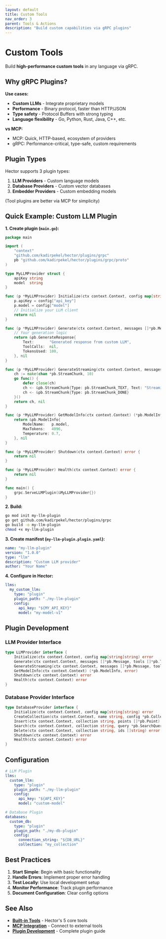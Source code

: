 ```yaml
---
layout: default
title: Custom Tools
nav_order: 3
parent: Tools & Actions
description: "Build custom capabilities via gRPC plugins"
---
```


# Custom Tools

Build **high-performance custom tools** in any language via gRPC.

## Why gRPC Plugins?

**Use cases:**
- **Custom LLMs** - Integrate proprietary models
- **Performance** - Binary protocol, faster than HTTP/JSON
- **Type safety** - Protocol Buffers with strong typing
- **Language flexibility** - Go, Python, Rust, Java, C++, etc.

**vs MCP:**
- MCP: Quick, HTTP-based, ecosystem of providers
- gRPC: Performance-critical, type-safe, custom requirements

## Plugin Types

Hector supports 3 plugin types:
1. **LLM Providers** - Custom language models
2. **Database Providers** - Custom vector databases
3. **Embedder Providers** - Custom embedding models

(Tool plugins are better via MCP for simplicity)

## Quick Example: Custom LLM Plugin

**1. Create plugin (`main.go`):**
```go
package main

import (
    "context"
    "github.com/kadirpekel/hector/plugins/grpc"
    pb "github.com/kadirpekel/hector/plugins/grpc/proto"
)

type MyLLMProvider struct {
    apiKey string
    model  string
}

func (p *MyLLMProvider) Initialize(ctx context.Context, config map[string]string) error {
    p.apiKey = config["api_key"]
    p.model = config["model"]
    // Initialize your LLM client
    return nil
}

func (p *MyLLMProvider) Generate(ctx context.Context, messages []*pb.Message, tools []*pb.ToolDefinition) (*pb.GenerateResponse, error) {
    // Your generation logic
    return &pb.GenerateResponse{
        Text:       "Generated response from custom LLM",
        ToolCalls:  nil,
        TokensUsed: 100,
    }, nil
}

func (p *MyLLMProvider) GenerateStreaming(ctx context.Context, messages []*pb.Message, tools []*pb.ToolDefinition) (<-chan *pb.StreamChunk, error) {
    ch := make(chan *pb.StreamChunk, 10)
    go func() {
        defer close(ch)
        ch <- &pb.StreamChunk{Type: pb.StreamChunk_TEXT, Text: "Streaming..."}
        ch <- &pb.StreamChunk{Type: pb.StreamChunk_DONE}
    }()
    return ch, nil
}

func (p *MyLLMProvider) GetModelInfo(ctx context.Context) (*pb.ModelInfo, error) {
    return &pb.ModelInfo{
        ModelName:   p.model,
        MaxTokens:   4096,
        Temperature: 0.7,
    }, nil
}

func (p *MyLLMProvider) Shutdown(ctx context.Context) error {
    return nil
}

func (p *MyLLMProvider) Health(ctx context.Context) error {
    return nil
}

func main() {
    grpc.ServeLLMPlugin(&MyLLMProvider{})
}
```

**2. Build:**
```bash
go mod init my-llm-plugin
go get github.com/kadirpekel/hector/plugins/grpc
go build -o my-llm-plugin
chmod +x my-llm-plugin
```

**3. Create manifest (`my-llm-plugin.plugin.yaml`):**
```yaml
name: "my-llm-plugin"
version: "1.0.0"
type: "llm"
description: "Custom LLM provider"
author: "Your Name"
```

**4. Configure in Hector:**
```yaml
llms:
  my_custom_llm:
    type: "plugin"
    plugin_path: "./my-llm-plugin"
    config:
      api_key: "${MY_API_KEY}"
      model: "my-model-v1"
```

## Plugin Development

### LLM Provider Interface

```go
type LLMProvider interface {
    Initialize(ctx context.Context, config map[string]string) error
    Generate(ctx context.Context, messages []*pb.Message, tools []*pb.ToolDefinition) (*pb.GenerateResponse, error)
    GenerateStreaming(ctx context.Context, messages []*pb.Message, tools []*pb.ToolDefinition) (<-chan *pb.StreamChunk, error)
    GetModelInfo(ctx context.Context) (*pb.ModelInfo, error)
    Shutdown(ctx context.Context) error
    Health(ctx context.Context) error
}
```

### Database Provider Interface

```go
type DatabaseProvider interface {
    Initialize(ctx context.Context, config map[string]string) error
    CreateCollection(ctx context.Context, name string, config *pb.CollectionConfig) error
    Insert(ctx context.Context, collection string, points []*pb.Point) error
    Search(ctx context.Context, collection string, query *pb.SearchQuery) ([]*pb.SearchResult, error)
    Delete(ctx context.Context, collection string, ids []string) error
    Shutdown(ctx context.Context) error
    Health(ctx context.Context) error
}
```

## Configuration

```yaml
# LLM Plugin
llms:
  custom_llm:
    type: "plugin"
    plugin_path: "./my-llm-plugin"
    config:
      api_key: "${API_KEY}"
      model: "custom-model"

# Database Plugin
databases:
  custom_db:
    type: "plugin"
    plugin_path: "./my-db-plugin"
    config:
      connection_string: "${DB_URL}"
      collection: "my_collection"
```

## Best Practices

1. **Start Simple**: Begin with basic functionality
2. **Handle Errors**: Implement proper error handling
3. **Test Locally**: Use local development setup
4. **Monitor Performance**: Track plugin performance
5. **Document Configuration**: Clear config options

## See Also

- **[Built-in Tools](built-in-tools)** - Hector's 5 core tools
- **[MCP Integration](mcp-integration)** - Connect to external tools
- **[Plugin Development](../development/PLUGINS)** - Complete plugin guide
